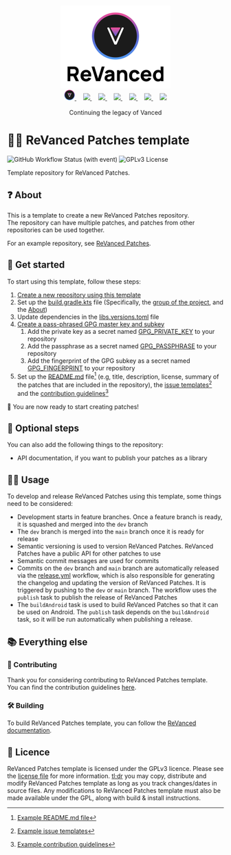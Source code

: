 <p align="center">
  <picture>
    <source
      width="256px"
      media="(prefers-color-scheme: dark)"
      srcset="assets/revanced-headline/revanced-headline-vertical-dark.svg"
    >
    <img 
      width="256px"
      src="assets/revanced-headline/revanced-headline-vertical-light.svg"
    >
  </picture>
  <br>
  <a href="https://revanced.app/">
     <picture>
         <source height="24px" media="(prefers-color-scheme: dark)" srcset="assets/revanced-logo/revanced-logo.svg" />
         <img height="24px" src="assets/revanced-logo/revanced-logo.svg" />
     </picture>
   </a>&nbsp;&nbsp;&nbsp;
   <a href="https://github.com/ReVanced">
       <picture>
           <source height="24px" media="(prefers-color-scheme: dark)" srcset="https://i.ibb.co/dMMmCrW/Git-Hub-Mark.png" />
           <img height="24px" src="https://i.ibb.co/9wV3HGF/Git-Hub-Mark-Light.png" />
       </picture>
   </a>&nbsp;&nbsp;&nbsp;
   <a href="http://revanced.app/discord">
       <picture>
           <source height="24px" media="(prefers-color-scheme: dark)" srcset="https://user-images.githubusercontent.com/13122796/178032563-d4e084b7-244e-4358-af50-26bde6dd4996.png" />
           <img height="24px" src="https://user-images.githubusercontent.com/13122796/178032563-d4e084b7-244e-4358-af50-26bde6dd4996.png" />
       </picture>
   </a>&nbsp;&nbsp;&nbsp;
   <a href="https://reddit.com/r/revancedapp">
       <picture>
           <source height="24px" media="(prefers-color-scheme: dark)" srcset="https://user-images.githubusercontent.com/13122796/178032351-9d9d5619-8ef7-470a-9eec-2744ece54553.png" />
           <img height="24px" src="https://user-images.githubusercontent.com/13122796/178032351-9d9d5619-8ef7-470a-9eec-2744ece54553.png" />
       </picture>
   </a>&nbsp;&nbsp;&nbsp;
   <a href="https://t.me/app_revanced">
      <picture>
         <source height="24px" media="(prefers-color-scheme: dark)" srcset="https://user-images.githubusercontent.com/13122796/178032213-faf25ab8-0bc3-4a94-a730-b524c96df124.png" />
         <img height="24px" src="https://user-images.githubusercontent.com/13122796/178032213-faf25ab8-0bc3-4a94-a730-b524c96df124.png" />
      </picture>
   </a>&nbsp;&nbsp;&nbsp;
   <a href="https://x.com/revancedapp">
      <picture>
         <source media="(prefers-color-scheme: dark)" srcset="https://user-images.githubusercontent.com/93124920/270180600-7c1b38bf-889b-4d68-bd5e-b9d86f91421a.png">
         <img height="24px" src="https://user-images.githubusercontent.com/93124920/270108715-d80743fa-b330-4809-b1e6-79fbdc60d09c.png" />
      </picture>
   </a>&nbsp;&nbsp;&nbsp;
   <a href="https://www.youtube.com/@ReVanced">
      <picture>
         <source height="24px" media="(prefers-color-scheme: dark)" srcset="https://user-images.githubusercontent.com/13122796/178032714-c51c7492-0666-44ac-99c2-f003a695ab50.png" />
         <img height="24px" src="https://user-images.githubusercontent.com/13122796/178032714-c51c7492-0666-44ac-99c2-f003a695ab50.png" />
     </picture>
   </a>
   <br>
   <br>
   Continuing the legacy of Vanced
</p>

# 👋🧩 ReVanced Patches template

![GitHub Workflow Status (with event)](https://img.shields.io/github/actions/workflow/status/ReVanced/revanced-patches-template/release.yml)
![GPLv3 License](https://img.shields.io/badge/License-GPL%20v3-yellow.svg)

Template repository for ReVanced Patches.

## ❓ About

This is a template to create a new ReVanced Patches repository.  
The repository can have multiple patches, and patches from other repositories can be used together.

For an example repository, see [ReVanced Patches](https://github.com/revanced/revanced-patches).

## 🚀 Get started

To start using this template, follow these steps:

1. [Create a new repository using this template](https://github.com/new?template_name=revanced-patches-template&template_owner=ReVanced)
2. Set up the [build.gradle.kts](patches/build.gradle.kts) file (Specifically, the [group of the project](patches/build.gradle.kts#L1),
and the [About](patches/build.gradle.kts#L5-L11))
3. Update dependencies in the [libs.versions.toml](gradle/libs.versions.toml) file
4. [Create a pass-phrased GPG master key and subkey](https://mikeross.xyz/create-gpg-key-pair-with-subkeys/)
   1. Add the private key as a secret named [GPG_PRIVATE_KEY](.github/workflows/release.yml#L52) to your repository
   2. Add the passphrase as a secret named [GPG_PASSPHRASE](.github/workflows/release.yml#L53) to your repository
   3. Add the fingerprint of the GPG subkey as a secret named [GPG_FINGERPRINT](.github/workflows/release.yml#L54) to your repository
5. Set up the [README.md](README.md) file[^1] (e.g, title, description, license, summary of the patches
that are included in the repository), the [issue templates](.github/ISSUE_TEMPLATE)[^2]  and the [contribution guidelines](CONTRIBUTING.md)[^3]

🎉 You are now ready to start creating patches!

[^1]: [Example README.md file](https://github.com/ReVanced/revanced-patches/blob/main/README.md)
[^2]: [Example issue templates](https://github.com/ReVanced/revanced-patches/tree/main/.github/ISSUE_TEMPLATE)
[^3]: [Example contribution guidelines](https://github.com/ReVanced/revanced-patches/blob/main/CONTRIBUTING.md)

## 🔘 Optional steps

You can also add the following things to the repository:

- API documentation, if you want to publish your patches as a library

## 🧑‍💻 Usage

To develop and release ReVanced Patches using this template, some things need to be considered:

- Development starts in feature branches. Once a feature branch is ready, it is squashed and merged into the `dev` branch
- The `dev` branch is merged into the `main` branch once it is ready for release
- Semantic versioning is used to version ReVanced Patches. ReVanced Patches have a public API for other patches to use
- Semantic commit messages are used for commits
- Commits on the `dev` branch and `main` branch are automatically released
via the [release.yml](.github/workflows/release.yml) workflow, which is also responsible for generating the changelog
and updating the version of ReVanced Patches. It is triggered by pushing to the `dev` or `main` branch.
The workflow uses the `publish` task to publish the release of ReVanced Patches
- The `buildAndroid` task is used to build ReVanced Patches so that it can be used on Android.
The `publish` task depends on the `buildAndroid` task, so it will be run automatically when publishing a release.

## 📚 Everything else

### 📙 Contributing

Thank you for considering contributing to ReVanced Patches template.  
You can find the contribution guidelines [here](CONTRIBUTING.md).

### 🛠️ Building

To build ReVanced Patches template,
you can follow the [ReVanced documentation](https://github.com/ReVanced/revanced-documentation).

## 📜 Licence

ReVanced Patches template is licensed under the GPLv3 licence.
Please see the [license file](LICENSE) for more information.
[tl;dr](https://www.tldrlegal.com/license/gnu-general-public-license-v3-gpl-3) you may copy, distribute
and modify ReVanced Patches template as long as you track changes/dates in source files.
Any modifications to ReVanced Patches template must also be made available under the GPL,
along with build & install instructions.
